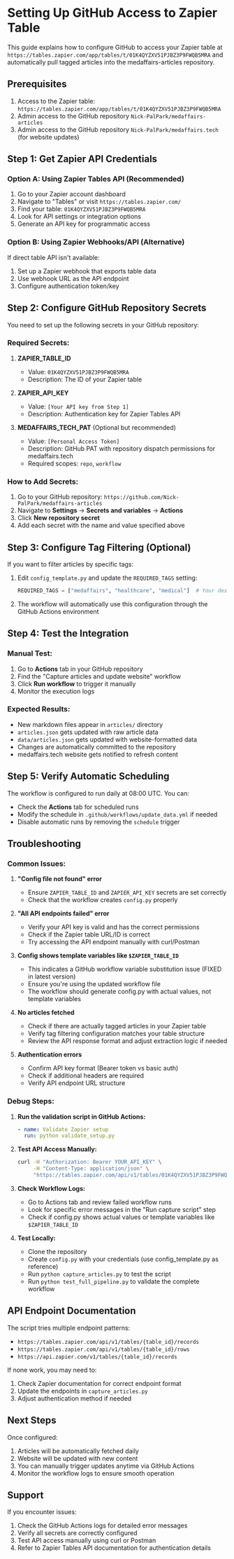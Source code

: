 # Setting Up GitHub Access to Zapier Table

This guide explains how to configure GitHub to access your Zapier table at `https://tables.zapier.com/app/tables/t/01K4QYZXV51PJBZ3P9FWQB5MRA` and automatically pull tagged articles into the medaffairs-articles repository.

## Prerequisites

1. Access to the Zapier table: `https://tables.zapier.com/app/tables/t/01K4QYZXV51PJBZ3P9FWQB5MRA`
2. Admin access to the GitHub repository `Nick-PalPark/medaffairs-articles`
3. Admin access to the GitHub repository `Nick-PalPark/medaffairs.tech` (for website updates)

## Step 1: Get Zapier API Credentials

### Option A: Using Zapier Tables API (Recommended)
1. Go to your Zapier account dashboard
2. Navigate to "Tables" or visit `https://tables.zapier.com/`
3. Find your table: `01K4QYZXV51PJBZ3P9FWQB5MRA`
4. Look for API settings or integration options
5. Generate an API key for programmatic access

### Option B: Using Zapier Webhooks/API (Alternative)
If direct table API isn't available:
1. Set up a Zapier webhook that exports table data
2. Use webhook URL as the API endpoint
3. Configure authentication token/key

## Step 2: Configure GitHub Repository Secrets

You need to set up the following secrets in your GitHub repository:

### Required Secrets:

1. **ZAPIER_TABLE_ID**
   - Value: `01K4QYZXV51PJBZ3P9FWQB5MRA`
   - Description: The ID of your Zapier table

2. **ZAPIER_API_KEY**
   - Value: `[Your API key from Step 1]`
   - Description: Authentication key for Zapier Tables API

3. **MEDAFFAIRS_TECH_PAT** (Optional but recommended)
   - Value: `[Personal Access Token]`
   - Description: GitHub PAT with repository dispatch permissions for medaffairs.tech
   - Required scopes: `repo`, `workflow`

### How to Add Secrets:

1. Go to your GitHub repository: `https://github.com/Nick-PalPark/medaffairs-articles`
2. Navigate to **Settings** → **Secrets and variables** → **Actions**
3. Click **New repository secret**
4. Add each secret with the name and value specified above

## Step 3: Configure Tag Filtering (Optional)

If you want to filter articles by specific tags:

1. Edit `config_template.py` and update the `REQUIRED_TAGS` setting:
   ```python
   REQUIRED_TAGS = ["medaffairs", "healthcare", "medical"]  # Your desired tags
   ```

2. The workflow will automatically use this configuration through the GitHub Actions environment

## Step 4: Test the Integration

### Manual Test:
1. Go to **Actions** tab in your GitHub repository
2. Find the "Capture articles and update website" workflow
3. Click **Run workflow** to trigger it manually
4. Monitor the execution logs

### Expected Results:
- New markdown files appear in `articles/` directory
- `articles.json` gets updated with raw article data
- `data/articles.json` gets updated with website-formatted data
- Changes are automatically committed to the repository
- medaffairs.tech website gets notified to refresh content

## Step 5: Verify Automatic Scheduling

The workflow is configured to run daily at 08:00 UTC. You can:
- Check the **Actions** tab for scheduled runs
- Modify the schedule in `.github/workflows/update_data.yml` if needed
- Disable automatic runs by removing the `schedule` trigger

## Troubleshooting

### Common Issues:

1. **"Config file not found" error**
   - Ensure `ZAPIER_TABLE_ID` and `ZAPIER_API_KEY` secrets are set correctly
   - Check that the workflow creates `config.py` properly

2. **"All API endpoints failed" error**
   - Verify your API key is valid and has the correct permissions
   - Check if the Zapier table URL/ID is correct
   - Try accessing the API endpoint manually with curl/Postman

3. **Config shows template variables like `$ZAPIER_TABLE_ID`**
   - This indicates a GitHub workflow variable substitution issue (FIXED in latest version)
   - Ensure you're using the updated workflow file
   - The workflow should generate config.py with actual values, not template variables

4. **No articles fetched**
   - Check if there are actually tagged articles in your Zapier table
   - Verify tag filtering configuration matches your table structure
   - Review the API response format and adjust extraction logic if needed

5. **Authentication errors**
   - Confirm API key format (Bearer token vs basic auth)
   - Check if additional headers are required
   - Verify API endpoint URL structure

### Debug Steps:

1. **Run the validation script in GitHub Actions:**
   ```yaml
   - name: Validate Zapier setup
     run: python validate_setup.py
   ```

2. **Test API Access Manually:**
   ```bash
   curl -H "Authorization: Bearer YOUR_API_KEY" \
        -H "Content-Type: application/json" \
        "https://tables.zapier.com/api/v1/tables/01K4QYZXV51PJBZ3P9FWQB5MRA/records?limit=5"
   ```

3. **Check Workflow Logs:**
   - Go to Actions tab and review failed workflow runs
   - Look for specific error messages in the "Run capture script" step
   - Check if config.py shows actual values or template variables like `$ZAPIER_TABLE_ID`

4. **Test Locally:**
   - Clone the repository
   - Create `config.py` with your credentials (use config_template.py as reference)
   - Run `python capture_articles.py` to test the script
   - Run `python test_full_pipeline.py` to validate the complete workflow

## API Endpoint Documentation

The script tries multiple endpoint patterns:
- `https://tables.zapier.com/api/v1/tables/{table_id}/records`
- `https://tables.zapier.com/api/v1/tables/{table_id}/rows`
- `https://api.zapier.com/v1/tables/{table_id}/records`

If none work, you may need to:
1. Check Zapier documentation for correct endpoint format
2. Update the endpoints in `capture_articles.py`
3. Adjust authentication method if needed

## Next Steps

Once configured:
1. Articles will be automatically fetched daily
2. Website will be updated with new content
3. You can manually trigger updates anytime via GitHub Actions
4. Monitor the workflow logs to ensure smooth operation

## Support

If you encounter issues:
1. Check the GitHub Actions logs for detailed error messages
2. Verify all secrets are correctly configured
3. Test API access manually using curl or Postman
4. Refer to Zapier Tables API documentation for authentication details